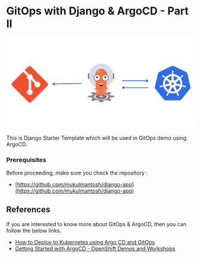 # GitOps with Django & ArgoCD - Part II

![stack](./misc/cover_2.png)


This is Django Starter Template which will be used in GitOps demo using ArgoCD.


### Prerequisites

Before proceeding, make sure you check the repository : 

- [https://github.com/mukulmantosh/django-app](https://github.com/mukulmantosh/django-app)



## References

If you are interested to know more about GitOps & ArgoCD, then you can follow the below links.

- [How to Deploy to Kubernetes using Argo CD and GitOps](https://www.digitalocean.com/community/tutorials/how-to-deploy-to-kubernetes-using-argo-cd-and-gitops)
- [Getting Started with ArgoCD - OpenShift Demos and Workshops](https://demo.openshift.com/en/latest/argocd/) 